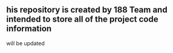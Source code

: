 his repository is created by 188 Team and intended to store all of the project code information
---
will be updated